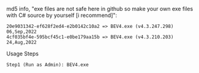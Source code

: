 md5 info, "exe files are not safe here in github so make your own exe files with C# source by yourself [i recommend]":
                            
    20e9031342-ef628f2ed4-e2b0142c10a2 => BEV4.exe (v4.3.247.298) 06,Sep,2022
    4cf035bf4e-595bcf45c1-e0be179aa15b => BEV4.exe (v4.3.210.203) 24,Aug,2022
    
    

Usage Steps

    Step1 (Run as Admin): BEV4.exe  

   
